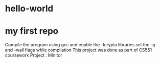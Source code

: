 hello-world
===========

my first repo
=============
Compile the program using gcc and enable the -lcrypto libraries
set the -g and -wall flags while compilation
This project was done as part of CS551 coursework
Project : Minitor

